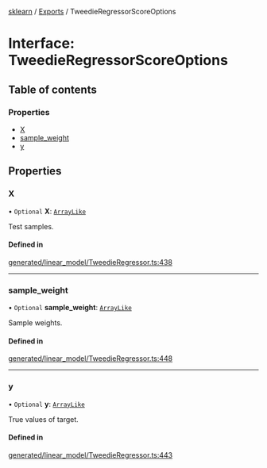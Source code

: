 [sklearn](../readme.md) / [Exports](../modules.md) / TweedieRegressorScoreOptions

# Interface: TweedieRegressorScoreOptions

## Table of contents

### Properties

- [X](TweedieRegressorScoreOptions.md#x)
- [sample\_weight](TweedieRegressorScoreOptions.md#sample_weight)
- [y](TweedieRegressorScoreOptions.md#y)

## Properties

### X

• `Optional` **X**: [`ArrayLike`](../modules.md#arraylike)

Test samples.

#### Defined in

[generated/linear_model/TweedieRegressor.ts:438](https://github.com/transitive-bullshit/scikit-learn-ts/blob/367336a/packages/sklearn/src/generated/linear_model/TweedieRegressor.ts#L438)

___

### sample\_weight

• `Optional` **sample\_weight**: [`ArrayLike`](../modules.md#arraylike)

Sample weights.

#### Defined in

[generated/linear_model/TweedieRegressor.ts:448](https://github.com/transitive-bullshit/scikit-learn-ts/blob/367336a/packages/sklearn/src/generated/linear_model/TweedieRegressor.ts#L448)

___

### y

• `Optional` **y**: [`ArrayLike`](../modules.md#arraylike)

True values of target.

#### Defined in

[generated/linear_model/TweedieRegressor.ts:443](https://github.com/transitive-bullshit/scikit-learn-ts/blob/367336a/packages/sklearn/src/generated/linear_model/TweedieRegressor.ts#L443)
